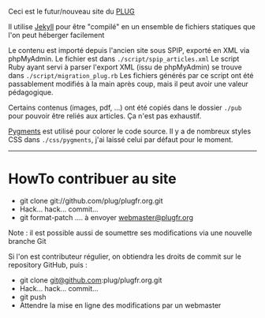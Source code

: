 Ceci est le futur/nouveau site du [PLUG](http://plugfr.org/)

Il utilise [Jekyll](http://jekyllrb.com) pour être "compilé" en un ensemble de fichiers statiques que l'on peut héberger facilement

Le contenu est importé depuis l'ancien site sous SPIP, exporté en XML via phpMyAdmin. Le fichier est dans `./script/spip_articles.xml`
Le script Ruby ayant servi à parser l'export XML (issu de phpMyAdmin) se trouve dans `./script/migration_plug.rb`
Les fichiers générés par ce script ont été passablement modifiés à la main après coup, mais il peut avoir une valeur pédagogique.

Certains contenus (images, pdf, …) ont été copiés dans le dossier `./pub` pour pouvoir être reliés aux articles. Ça n'est pas exhaustif.

[Pygments](http://pygments.org/) est utilisé pour colorer le code source.
Il y a de nombreux styles CSS dans `./css/pygments`, j'ai laissé celui par défaut pour le moment.

* * *

HowTo contribuer au site
========================

* git clone git://github.com/plug/plugfr.org.git
* Hack... hack... commit...
* git format-patch .... à envoyer webmaster@plugfr.org

Note : il est possible aussi de soumettre ses modifications via une nouvelle branche Git

Si l'on est contributeur régulier, on obtiendra les droits
de commit sur le repository GitHub, puis :

* git clone git@github.com:plug/plugfr.org.git
* Hack... hack... commit...
* git push
* Attendre la mise en ligne des modifications par un webmaster

